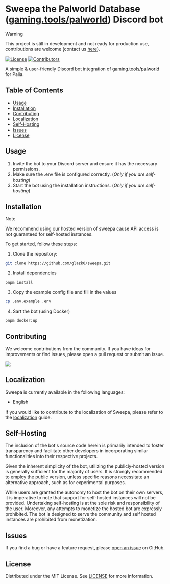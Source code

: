 # Sweepa the Palworld Database ([gaming.tools/palworld](https://gaming.tools/palworld)) Discord bot

> [!WARNING]
> This project is still in development and not ready for production use, contributions are welcome (contact us [here](https://gaming.tools/discord)).


[![License](https://img.shields.io/github/license/glazk0/sweepa)](LICENSE)
[![Contributors](https://img.shields.io/github/contributors/glazk0/sweepa.svg)](https://gitHub.com/glazk0/sweepa/graphs/contributors/)

A simple & user-friendly Discord bot integration of [gaming.tools/palworld](https://gaming.tools/palworld) for Palia.

## Table of Contents

- [Usage](#usage)
- [Installation](#installation)
- [Contributing](#contributing)
- [Localization](#localization)
- [Self-Hosting](#self-hosting)
- [Issues](#issues)
- [License](#license)

## Usage

1. Invite the bot to your Discord server and ensure it has the necessary permissions.
2. Make sure the .env file is configured correctly. (*Only if you are self-hosting*)
3. Start the bot using the installation instructions. (*Only if you are self-hosting*)

## Installation

> [!NOTE]  
> We recommend using our hosted version of sweepa cause API access is not guaranteed for self-hosted instances.

To get started, follow these steps:

1. Clone the repository:

```bash
git clone https://github.com/glazk0/sweepa.git
```

2. Install dependencies

```bash
pnpm install
```

3. Copy the example config file and fill in the values

```bash
cp .env.example .env
```

4. Sart the bot (using Docker)

```bash
pnpm docker:up
```

## Contributing

We welcome contributions from the community. If you have ideas for improvements or find issues, please open a pull request or submit an issue.

<a href="https://github.com/glazk0/sweepa/graphs/contributors">
  <img src="https://contrib.rocks/image?repo=glazk0/sweepa" />
</a>

## Localization

Sweepa is currently available in the following languages:

- English

If you would like to contribute to the localization of Sweepa, please refer to the [localization](.github/LOCALIZATION.md) guide.

## Self-Hosting

The inclusion of the bot's source code herein is primarily intended to foster transparency and facilitate other developers in incorporating similar functionalities into their respective projects.

Given the inherent simplicity of the bot, utilizing the publicly-hosted version is generally sufficient for the majority of users. It is strongly recommended to employ the public version, unless specific reasons necessitate an alternative approach, such as for experimental purposes.

While users are granted the autonomy to host the bot on their own servers, it is imperative to note that support for self-hosted instances will not be provided. Undertaking self-hosting is at the sole risk and responsibility of the user. Moreover, any attempts to monetize the hosted bot are expressly prohibited. The bot is designed to serve the community and self hosted instances are prohibited from monetization.

## Issues

If you find a bug or have a feature request, please [open an issue](https://github.com/glazk0/sweepa/issues/new/choose) on GitHub.

## License

Distributed under the MIT License. See [LICENSE](LICENSE) for more information.
